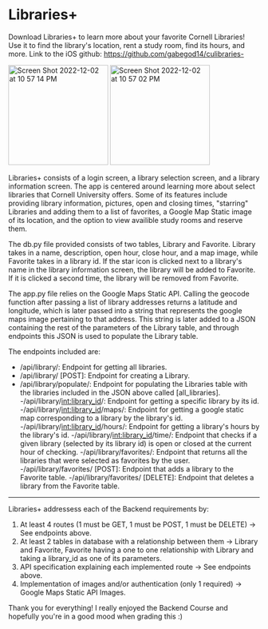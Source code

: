 # Libraries+

Download Libraries+ to learn more about your favorite Cornell Libraries! Use it to find the library's location, rent a study room, find its hours, and more.
Link to the iOS github: https://github.com/gabegod14/culibraries-

<img width="200" alt="Screen Shot 2022-12-02 at 10 57 14 PM" src="https://user-images.githubusercontent.com/97565265/205421702-f250bc98-fa6d-47c2-8e1c-59b2a5ceb4f0.png">

<img width="200" alt="Screen Shot 2022-12-02 at 10 57 02 PM" src="https://user-images.githubusercontent.com/97565265/205421706-8e12777f-a066-4034-88b6-9e45c9f999c6.png">


Libraries+ consists of a login screen, a library selection screen, and a library information screen. The app is centered around
learning more about select libraries that Cornell University offers. Some of its features include providing library information, 
pictures, open and closing times, "starring" Libraries and adding them to a list of favorites, a Google Map Static image of its location, 
and the option to view availible study rooms and reserve them. 

The db.py file provided consists of two tables, Library and Favorite. Library
takes in a name, description, open hour, close hour, and a map image, while Favorite takes in a library id. If the star icon is clicked next
to a library's name in the library information screen, the library will be added to Favorite. If it is clicked a second time, the library
will be removed from Favorite.

The app.py file relies on the Google Maps Static API. Calling the geocode function after passing a list of library addresses returns a latitude
and longitude, which is later passed into a string that represents the google maps image pertaining to that address. This string is later added to a
JSON containing the rest of the parameters of the Library table, and through endpoints this JSON is used to populate the Library table.

The endpoints included are:
- /api/library/: Endpoint for getting all libraries.
- /api/library/ [POST]: Endpoint for creating a Library.
- /api/library/populate/: Endpoint for populating the Libraries table with the libraries included in the JSON above called [all_libraries].
-/api/library/<int:library_id>/: Endpoint for getting a specific library by its id.
-/api/library/<int:library_id>/maps/: Endpoint for getting a google static map corresponding to a library by the library's id.
-/api/library/<int:library_id>/hours/: Endpoint for getting a library's hours by the library's id.
-/api/library/<int:library_id>/time/: Endpoint that checks if a given library (selected by its library id) is open or closed at the current hour of checking.
-/api/library/favorites/: Endpoint that returns all the libraries that were selected as favorites by the user.
-/api/library/favorites/ [POST]: Endpoint that adds a library to the Favorite table.
-/api/library/favorites/ [DELETE]: Endpoint that deletes a library from the Favorite table.

-----------------------------------
Libraries+ addressess each of the Backend requirements by:
1. At least 4 routes (1 must be GET, 1 must be POST, 1 must be DELETE) -> See endpoints above.
2. At least 2 tables in database with a relationship between them -> Library and Favorite, Favorite having a one to one relationship with Library
and taking a library_id as one of its parameters.
3. API specification explaining each implemented route -> See endpoints above.
4. Implementation of images and/or authentication (only 1 required) -> Google Maps Static API Images.

Thank you for everything! I really enjoyed the Backend Course and hopefully you're in a good mood when grading this :)
